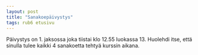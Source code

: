 ```yaml
---
layout: post
title: "Sanakoepäivystys"
tags: rub6 etusivu
---
```


Päivystys on 1. jaksossa joka tiistai klo 12.55 luokassa 13. Huolehdi itse, että sinulla tulee kaikki 4 sanakoetta tehtyä kurssin aikana.